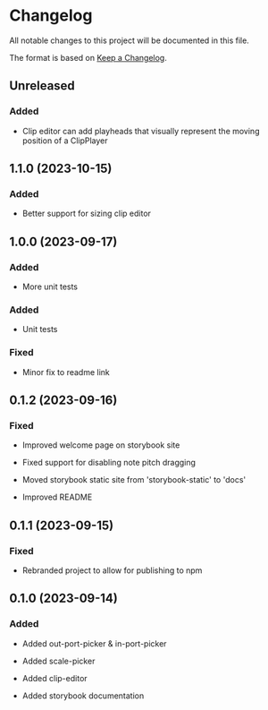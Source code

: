 # Changelog

All notable changes to this project will be documented in this file.

The format is based on [Keep a Changelog](https://keepachangelog.com/en/1.0.0/).


## Unreleased

### Added

- Clip editor can add playheads that visually represent the moving position of a ClipPlayer


## 1.1.0 (2023-10-15)

### Added

- Better support for sizing clip editor


## 1.0.0 (2023-09-17)

### Added

- More unit tests


### Added

- Unit tests

### Fixed

- Minor fix to readme link


## 0.1.2 (2023-09-16)

### Fixed

- Improved welcome page on storybook site

- Fixed support for disabling note pitch dragging

- Moved storybook static site from 'storybook-static' to 'docs'

- Improved README


## 0.1.1 (2023-09-15)

### Fixed

- Rebranded project to allow for publishing to npm


## 0.1.0 (2023-09-14)

### Added

- Added out-port-picker & in-port-picker

- Added scale-picker

- Added clip-editor

- Added storybook documentation